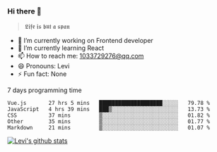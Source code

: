 ### Hi there 👋

> 𝕷𝖎𝖋𝖊 𝖎𝖘 𝖇𝖚𝖙 𝖆 𝖘𝖕𝖆𝖓

- 🔭 I’m currently working on Frontend developer
- 🌱 I’m currently learning React
- 📫 How to reach me: 1033729276@qq.com
- 😄 Pronouns: Levi
- ⚡ Fun fact: None


7 days programming time



<!--START_SECTION:waka-->
```text
Vue.js       27 hrs 5 mins   ████████████████████░░░░░   79.78 % 
JavaScript   4 hrs 39 mins   ███▒░░░░░░░░░░░░░░░░░░░░░   13.73 % 
CSS          37 mins         ▒░░░░░░░░░░░░░░░░░░░░░░░░   01.82 % 
Other        35 mins         ▒░░░░░░░░░░░░░░░░░░░░░░░░   01.77 % 
Markdown     21 mins         ▒░░░░░░░░░░░░░░░░░░░░░░░░   01.07 % 
```
<!--END_SECTION:waka-->


[![Levi's github stats](https://github-readme-stats.vercel.app/api?username=chaossssss)](https://github.com/anuraghazra/github-readme-stats)
